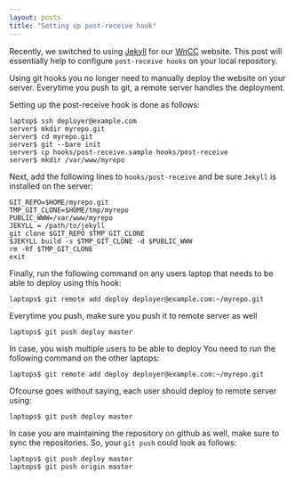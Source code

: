 ```yaml
---
layout: posts
title: "Setting up post-receive hook"
---
```


Recently, we switched to using [Jekyll](http://jekyllrb.com/) for our [WnCC](http://wncc-iitb.org/) website.
This post will essentially help to configure `post-receive hooks` on your local repository.

Using git hooks you no longer need to manually deploy the website on your server. Everytime you push to git, a remote server handles the deployment.

Setting up the post-receive hook is done as follows:

	laptop$ ssh deployer@example.com
	server$ mkdir myrepo.git
	server$ cd myrepo.git
	server$ git --bare init
	server$ cp hooks/post-receive.sample hooks/post-receive
	server$ mkdir /var/www/myrepo


Next, add the following lines to `hooks/post-receive` and be sure `Jekyll` is installed on the server:

	GIT_REPO=$HOME/myrepo.git
	TMP_GIT_CLONE=$HOME/tmp/myrepo
	PUBLIC_WWW=/var/www/myrepo
	JEKYLL = /path/to/jekyll
	git clone $GIT_REPO $TMP_GIT_CLONE
	$JEKYLL build -s $TMP_GIT_CLONE -d $PUBLIC_WWW
	rm -Rf $TMP_GIT_CLONE
	exit

Finally, run the following command on any users laptop that needs to be able to deploy using this hook:

	laptops$ git remote add deploy deployer@example.com:~/myrepo.git

Everytime you push, make sure you push it to remote server as well

	laptops$ git push deploy master

In case, you wish multiple users to be able to deploy
You need to run the following command on the other laptops:
	
	laptops$ git remote add deploy deployer@example.com:~/myrepo.git

Ofcourse goes without saying, each user should deploy to remote server using:

	laptops$ git push deploy master

In case you are maintaining the repository on github as well, make sure to sync the repositories.
So, your `git push` could look as follows:

	laptops$ git push deploy master
	laptops$ git push origin master


